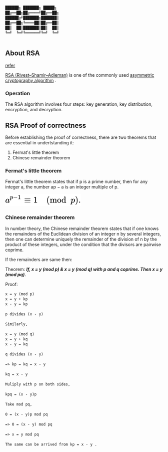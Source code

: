 ```

██████╗ ███████╗ █████╗ 
██╔══██╗██╔════╝██╔══██╗
██████╔╝███████╗███████║
██╔══██╗╚════██║██╔══██║
██║  ██║███████║██║  ██║
╚═╝  ╚═╝╚══════╝╚═╝  ╚═╝
                        
```

## About RSA

[refer](https://en.wikipedia.org/wiki/RSA_(cryptosystem))

[RSA (Rivest–Shamir–Adleman)](https://en.wikipedia.org/wiki/RSA_(cryptosystem)) is one of the commonly used  [asymmetric cryptography algorithm](https://en.wikipedia.org/wiki/Public-key_cryptography) . 

### Operation

The RSA algorithm involves four steps: key generation, key distribution, encryption, and decryption.

## RSA Proof of correctness

Before establishing the proof of correctness, there are two theorems that are essential in undertstanding it:

1. Fermat's little theorem
2. Chinese remainder theorem

### Fermat's little theorem

Fermat's little theorem states that if p is a prime number, then for any integer a, the number ap − a is an integer multiple of p.

![fermats](https://github.com/tony-josi/rsa/blob/master/res/readme_images/rsa_00.svg)

### Chinese remainder theorem

In number theory, the Chinese remainder theorem states that if one knows the remainders of the Euclidean division of an integer n by several integers, then one can determine uniquely the remainder of the division of n by the product of these integers, under the condition that the divisors are pairwise coprime.

If the remainders are same then:

Theorem: ***If, x = y (mod p) &  x = y (mod q) with p and q coprime. Then x = y (mod pq).***

Proof: 
```
x = y (mod p)
x = y + kp
x - y = kp

p divides (x - y)

Similarly,

x = y (mod q)
x = y + kq
x - y = kq

q divides (x - y)

=> kp = kq = x - y

kq = x - y

Muliply with p on both sides,

kpq = (x - y)p

Take mod pq,

0 = (x - y)p mod pq

=> 0 = (x - y) mod pq

=> x = y mod pq

The same can be arrived from kp = x - y .

```
